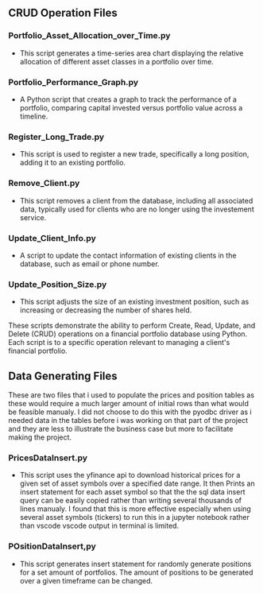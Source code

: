 ## CRUD Operation Files

### Portfolio_Asset_Allocation_over_Time.py
- This script generates a time-series area chart displaying the relative allocation of different asset classes in a portfolio over time.

### Portfolio_Performance_Graph.py
- A Python script that creates a graph to track the performance of a portfolio, comparing capital invested versus portfolio value across a timeline.

### Register_Long_Trade.py
- This script is used to register a new trade, specifically a long position, adding it to an existing portfolio.

### Remove_Client.py
- This script removes a client from the database, including all associated data, typically used for clients who are no longer using the investement service.

### Update_Client_Info.py
- A script to update the contact information of existing clients in the database, such as email or phone number.

### Update_Position_Size.py
- This script adjusts the size of an existing investment position, such as increasing or decreasing the number of shares held.

These scripts demonstrate the ability to perform Create, Read, Update, and Delete (CRUD) operations on a financial portfolio database using Python. Each script is to a specific operation relevant to managing a client's financial portfolio.

## Data Generating Files
These are two files that i used to populate the prices and position tables as these would require a much larger amount of initial rows than what would be feasible manualy. I did not choose to do this with the pyodbc driver as i needed data in the tables before i was working on that part of the project and they are less to illustrate the business case but more to facilitate making the project. 


### PricesDataInsert.py  
- This script uses the yfinance api to download historical prices for a given set of asset symbols over a specified date range. It then Prints an insert statement for each asset symbol so that the the sql data insert query can be easily copied rather than writing several thousands of lines manualy. I found that this is more effective especially when using several asset symbols (tickers) to run this in a jupyter notebook rather than vscode vscode output in terminal is limited. 

### POsitionDataInsert,py
- This script generates insert statement for randomly generate positions for a set amount of portfolios. The amount of positions to be generated over a given timeframe can be changed. 
